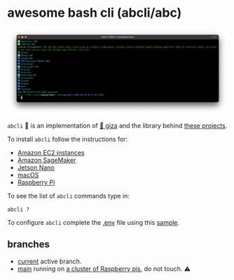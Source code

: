 # awesome bash cli (abcli/abc)

![image](https://github.com/kamangir/awesome-bash-cli/raw/current/assets/marquee.png)

`abcli` 🚀 is an implementation of [🔻 giza](https://github.com/kamangir/giza) and the library behind [these projects](https://github.com/kamangir/kamangir).

To install `abcli` follow the instructions for:

- [Amazon EC2 instances](https://github.com/kamangir/awesome-bash-cli/wiki/ec2)
- [Amazon SageMaker](https://github.com/kamangir/blue-plugin/blob/main/SageMaker.md)
- [Jetson Nano](https://github.com/kamangir/awesome-bash-cli/wiki/Jetson-Nano)
- [macOS](https://github.com/kamangir/awesome-bash-cli/wiki/macOS)
- [Raspberry Pi](https://github.com/kamangir/awesome-bash-cli/wiki/Raspberry-Pi)

To see the list of `abcli` commands type in:

```
abcli ?
```

To configure `abcli` complete the [.env](./.env) file using this [sample](./sample.env).

## branches

- [current](.) active branch.
- [main](https://github.com/kamangir/awesome-bash-cli/tree/main) running on [a cluster of Raspberry pis](https://github.com/kamangir/blue-bracket), do not touch. ⚠️
